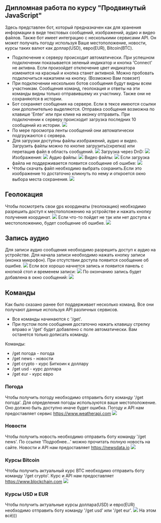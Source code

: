 ## Дипломная работа по курсу "Продвинутый JavaScript"

Здесь представлен бот, который предназначен как для хранения информации в виде текстовых сообщений, изображений, аудио и видео файлов. Также бот имеет интеграцию с несколькими сервисами API. Он может получать погоду используя Ваше местоположение, новости, курсы таких валют как доллар(USD), евро(EUR), Bitcoin(BTC).

- Подключение к серверу происходит автоматически. При успешном подключении показывается зеленый индикатор и кнопка 'Connect' не активна. Если произойдет отключение цвет индикатора изменится на красный и кнопка станет активной. Можно пробовать подключиться нажатием на кнопку. (Возможно Вам повезет)
- При подключении нескольких ботов сообщения будут видны всем участникам. Сообщения команд, геолокация и ответы на эти команды видны только отправившему их участнику. Также они не сохраняются в истории.
- Бот сохраняет сообщения на сервере. Если в тексе имеются ссылки они дополнительно выделяются. Отправка сообщения возможна по клавише 'Enter' или при клике на иконку отправить. При подключении к серверу происходит загрузка последних 10 сообщений из истории. ![](./pic/screen/1.jpg)
- По мере просмотра ленты сообщений они автоматически подгружаются с сервера.
- Для загрузки доступны файлы изображений, аудио и видео. Загрузить файлы можно по кнопке загрузить(скрепка) или перетащив файл в область сообщений. 
 ![](./pic/screen/2.jpg) Загрузка через DnD: ![](./pic/screen/3.jpg) Изображения: ![](./pic/screen/img.jpg) Аудио файлы: ![](./pic/screen/4.jpg) Видео файлы: ![](./pic/screen/vid.jpg) Если загрузка файла не поддерживается появится сообщение об ошибке: ![](./pic/screen/err.jpg)
 - Чтобы скачать файл необходимо выбрать сохранить.Если это изображение то достаточно кликнуть по нему и откроется окно выбора места сохранения.
  ![](./pic/screen/dowload.jpg)

## Геолокация

Чтобы посмотреть свои gps координаты (геолокацию) необходимо разрешить доступ к местоположению на устройстве и нажать кнопку получения координат.  ![](pic/screen/geo.jpg)
Если что-то пойдет не так или нет доступа к местоположению, будет сообщение об ошибке. ![](./pic/screen/geo_err.jpg)

## Запись аудио

Для записи аудио сообщения необходимо разрешить доступ к аудио на устройстве. Для начала записи необходимо нажать кнопку записи (иконка микрофон). При отсутствии доступа появится сообщение об ошибке.
![](./pic/screen/audio.jpg)
Если все хорошо начнется запись и появится панель с кнопкой стоп и временем записи: ![](./pic/screen/audio_rec.jpg)
По окончанию запись будет добавлена в окно сообщений: ![](./pic/screen/auido_finish.jpg)

## Команды
Как было сказано ранее бот поддерживает несколько команд. Все они получают данные используя API различных сервисов.
- Все команды начинаются с '/get'.
- При пустом поле сообщения достаточно нажать клавишу стрелку вправо и '/get' будет добавлено с поле автоматически. Вам останется только дописать команду.

Команды:
- /get погода - погода
- /get news - новости
- /get crypto - курс Биткоин к доллару
- /get usd - курс доллара
- /get eur - курс евро

### Погода
Чтобы получить погоду необходимо отправить боту команду '/get погода'. Для определения погоды используются ваше местоположение. Оно должно быть доступно иначе будет ошибка. Погоду и API нам предоставляет сервис https://www.weatherapi.com ![](./pic/screen/weather.jpg)

### Новости
Чтобы получить новость необходимо отправить боту команду '/get news'. По ссылке 'Подробнее...' можно прочитать полную новость на сайте. Новости и API нам предоставляет https://newsdata.io ![](./pic/screen/news.jpg)


### Курсы Bitcoin
Чтобы получить актуальный курс BTC необходимо отправить боту команду '/get crypto'. Курс и API нам предоставляет https://www.blockchain.com
![](./pic/screen/crypto.jpg)

### Курсы USD и EUR
Чтобы получить актуальные курсы доллара(USD) и евро(EUR) необходимо отправить боту команду '/get usd' или '/get eur'. ![](./pic/screen/usd.jpg)
На этом всё)))

